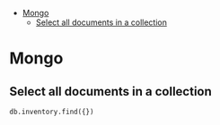 <!--ts-->
   * [Mongo](#mongo)
      * [Select all documents in a collection](#select-all-documents-in-a-collection)

<!-- Added by: gil_diy, at: Thu 28 Apr 2022 17:32:19 IDT -->

<!--te-->

# Mongo

## Select all documents in a collection

```mongo
db.inventory.find({})
```
